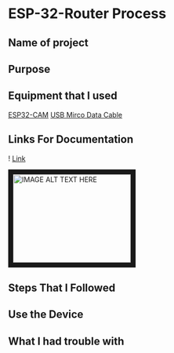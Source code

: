 # ESP-32-Router Process

## Name of project

## Purpose

## Equipment that I used
[ESP32-CAM](https://www.amazon.com/ESP32-CAM-MB-Aideepen-ESP32-CAM-Bluetooth-Arduino/dp/B0948ZFTQZ/ref=ice_ac_b_dpb_sspa?crid=27R4RQ07Y8MVX&keywords=esp32+cam&qid=1678907701&sprefix=ESP32%2Caps%2C164&sr=8-1-spons&psc=1&spLa=ZW5jcnlwdGVkUXVhbGlmaWVyPUEyQ0U2QkNCQTFWWkFGJmVuY3J5cHRlZElkPUEwMTI2MDQxMjRLWlBFRlQ1UU1KTiZlbmNyeXB0ZWRBZElkPUEwNTQ3MDQ3MzZFVUxGTDA2VlM2UiZ3aWRnZXROYW1lPXNwX2F0ZiZhY3Rpb249Y2xpY2tSZWRpcmVjdCZkb05vdExvZ0NsaWNrPXRydWU=)
[USB Mirco Data Cable](https://www.amazon.com/s?k=usb+micro+data+cable&crid=KQ7QBT3N2NKS&sprefix=usb+mirco+data%2Caps%2C158&ref=nb_sb_ss_ts-doa-p_1_14)

## Links For Documentation
! [Link](https://github.com/CyberVirtuals/ESP-32-Router/blob/main/ESP%2032%20Project.png)

<a href="http://www.youtube.com/watch?feature=player_embedded&v=YOUTUBE_VIDEO_ID_HERE
" target="_blank"><img src=[Link](https://github.com/CyberVirtuals/ESP-32-Router/blob/main/ESP%2032%20Project.png)
alt="IMAGE ALT TEXT HERE" width="240" height="180" border="10" /></a>

## Steps That I Followed

## Use the Device

## What I had trouble with
